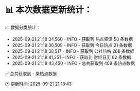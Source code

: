 📊 本次数据更新统计：
==========================

📈 数据分类统计：
- 2025-09-21 21:18:34,560 - INFO - 获取到 热点资讯 58 条数据
- 2025-09-21 21:18:36,509 - INFO - 获取到 今日热点 21 条数据
- 2025-09-21 21:18:38,517 - INFO - 获取到 公社热帖 268 条数据
- 2025-09-21 21:18:41,251 - INFO - 获取到 财经日历 62 条数据
- 2025-09-21 21:18:43,450 - INFO - 总共获取到 409 条热点数据

✅ 总共获取到 - 条热点数据

🕐 更新时间: 2025-09-21 21:18:43
